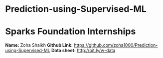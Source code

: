 # Prediction-using-Supervised-ML
# Sparks Foundation Internships
**Name:** Zoha Shaikh     **Github Link:** https://github.com/zoha1000/Prediction-using-Supervised-ML      **Data sheet:** http://bit.ly/w-data
